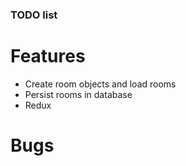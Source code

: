 ### TODO list

# Features
- Create room objects and load rooms
- Persist rooms in database
- Redux

# Bugs
